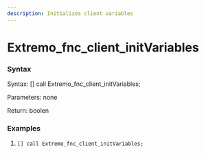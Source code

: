 ```yaml
---
description: Initializes client variables
---
```


# Extremo\_fnc\_client\_initVariables

### Syntax

Syntax: \[] call Extremo\_fnc\_client\_initVariables;

Parameters: none

Return: boolen

### Examples

1. `[] call Extremo_fnc_client_initVariables;`
